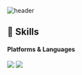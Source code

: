 ![header](https://capsule-render.vercel.app/api?type=waving&color=auto&height=250&section=header&text=Yoon&fontSize=70)
## 💪 Skills
#### Platforms & Languages
<div>
<img src="https://img.shields.io/badge/Java-007396?style=flat-square&logo=Java&logoColor=white"/>
<img src="https://img.shields.io/badge/Oracle-F80000?style=flat-square&logo=Oracle&logoColor=white"/>
</div>
